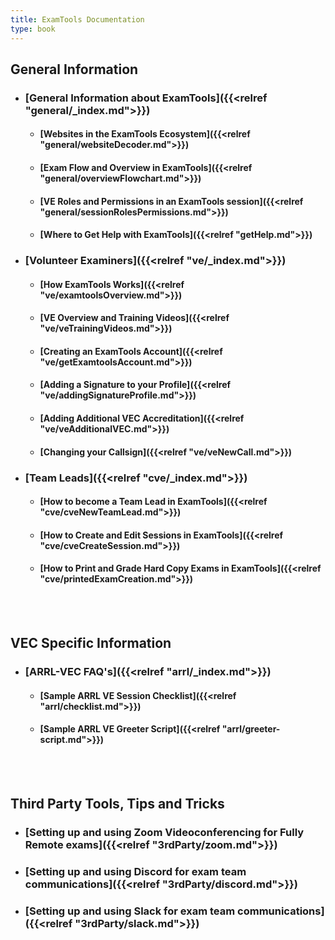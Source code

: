 ```yaml
---
title: ExamTools Documentation
type: book
---
```

## **General Information**


* ### [General Information about ExamTools]({{<relref "general/_index.md">}})
  * #### [Websites in the ExamTools Ecosystem]({{<relref "general/websiteDecoder.md">}})
  * #### [Exam Flow and Overview in ExamTools]({{<relref "general/overviewFlowchart.md">}})
  * #### [VE Roles and Permissions in an ExamTools session]({{<relref "general/sessionRolesPermissions.md">}})
  * #### [Where to Get Help with ExamTools]({{<relref "getHelp.md">}})
* ### [Volunteer Examiners]({{<relref "ve/_index.md">}})
  * #### [How ExamTools Works]({{<relref "ve/examtoolsOverview.md">}})
  * #### [VE Overview and Training Videos]({{<relref "ve/veTrainingVideos.md">}})
  * #### [Creating an ExamTools Account]({{<relref "ve/getExamtoolsAccount.md">}})
  * #### [Adding a Signature to your Profile]({{<relref "ve/addingSignatureProfile.md">}})
  * #### [Adding Additional VEC Accreditation]({{<relref "ve/veAdditionalVEC.md">}})
  * #### [Changing your Callsign]({{<relref "ve/veNewCall.md">}})
* ### [Team Leads]({{<relref "cve/_index.md">}})  
  * #### [How to become a Team Lead in ExamTools]({{<relref "cve/cveNewTeamLead.md">}})
  * #### [How to Create and Edit Sessions in ExamTools]({{<relref "cve/cveCreateSession.md">}})
  * #### [How to Print and Grade Hard Copy Exams in ExamTools]({{<relref "cve/printedExamCreation.md">}})

<br><br>
## **VEC Specific Information**
* ### [ARRL-VEC FAQ's]({{<relref "arrl/_index.md">}})
  * #### [Sample ARRL VE Session Checklist]({{<relref "arrl/checklist.md">}})
  * #### [Sample ARRL VE Greeter Script]({{<relref "arrl/greeter-script.md">}})

<br /><br />
## **Third Party Tools, Tips and Tricks**
* ### [Setting up and using Zoom Videoconferencing for Fully Remote exams]({{<relref "3rdParty/zoom.md">}})
* ### [Setting up and using Discord for exam team communications]({{<relref "3rdParty/discord.md">}})
* ### [Setting up and using Slack for exam team communications]({{<relref "3rdParty/slack.md">}})

<!-- toc -->



<!-- tocstop -->



